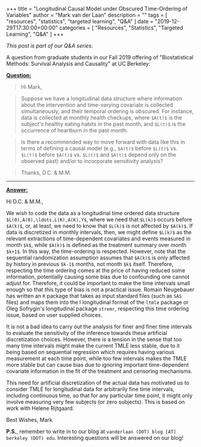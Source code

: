 +++
title = "Longitudinal Causal Model under Obscured Time-Ordering of Variables"
author = "Mark van der Laan"
description = ""
tags = [
    "resources",
    "statistics",
    "targeted learning",
    "Q&A"
]
date = "2019-12-29T17:30:00+00:00"
categories = [
    "Resources",
    "Statistics",
    "Targeted Learning",
    "Q&A"
]
+++

_This post is part of our Q&A series._

A question from graduate students in our Fall 2019 offering of "Biostatistical
Methods: Survival Analysis and Causality" at UC Berkeley:

<u>**Question:**</u>

> Hi Mark,

> Suppose we have a longitudinal data structure where information about the intervention 
> and time-varying covariate is collected simultaneously, and their temporal ordering is 
> obscured. For instance, data is collected at monthly health checkups, where `$A(t)$` 
> is the subject's healthy eating habits in the past month, and `$L(t)$` is the 
> occurrence of heartburn in the past month. 

> Is there a recommended way to move forward with data like this in terms of defining a 
> causal model (e.g., `$A(t)$` before `$L(t)$` vs. `$L(t)$` before `$A(t)$` vs. `$L(t)$` 
> and `$A(t)$` depend only on the observed past) and/or to incorporate sensitivity
> analysis?

> Thanks,
> D.C. & M.M.

---

<u>**Answer:**</u>

Hi D.C. & M.M.,

We wish to code the data as a longitudinal time ordered data structure 
`$L(0),A(0),\ldots,L(K),A(K),Y$`, where we need that `$L(k)$` occurs before `$A(k)$`, 
or, at least, we need to know that `$L(k)$` is not affected by `$A(k)$`. If data is 
discretized in monthly intervals, then, we might define `$L(k)$` as the relevant 
extractions of time-dependent covariates and events measured in month `$k$`, while 
`$A(k)$` is defined as the treatment summary over month `$k+1$`. In this way, the 
time-ordering is respected. However, note that the sequential randomization assumption 
assumes that `$A(k)$` is only affected by history in previous `$k-1$` months, not month 
`$k$` itself. Therefore, respecting the time ordering comes at the price of having 
reduced some information, potentially causing some bias due to confounding one cannot 
adjust for. Therefore, it could be important to make the time intervals small enough so
that this type of bias is not a practical issue. Romain Neugebauer has written an `R` 
package that takes as input standard files (such as `SAS` files) and maps them into the l
longitudinal format of the `ltmle` package or Oleg Sofrygin's longitudinal package 
`stremr`, respecting this time ordering issue, based on user supplied choices. 

It is not a bad idea to carry out the analysis for finer and finer time intervals to 
evaluate the sensitivity of the inference towards these artificial discretization 
choices. However, there is a tension in the sense that too many time intervals might
make the current TMLE less stable, due to it being based on sequential regression which 
requires having various measurement at each time point, while too few intervals makes 
the TMLE more stable but can cause bias due to ignoring important time-dependent 
covariate information in the fit of the treatment and censoring mechanisms. 

This need for artificial discretization of the actual data has motivated us to consider 
TMLE for longitudinal data for arbitrarily fine time intervals, including continuous 
time, so that for any particular time point, it might only involve measuring very few
subjects (or zero subjects). This is based on work with Helene Rijtgaard. 

Best Wishes, 
Mark

__P.S.__, remember to write in to our blog at `vanderlaan (DOT) blog [AT]
berkeley (DOT) edu`. Interesting questions will be answered on our blog!